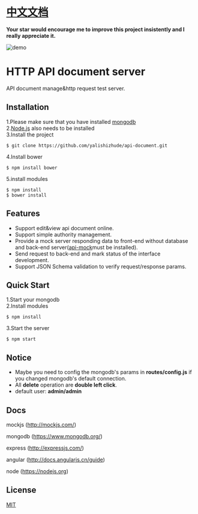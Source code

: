 # [中文文档](https://github.com/yalishizhude/api-document/blob/master/readme_zh.md)

**Your star would encourage me to improve this project insistently and I really appreciate it.**

![demo](/demo.gif)

# HTTP API document server

API document manage&http request test server.

## Installation

1.Please make sure that you have installed [mongodb](https://www.mongodb.org/)<br>
2.[Node.js](https://nodejs.org) also needs to be installed<br>
3.Install the project
```
$ git clone https://github.com/yalishizhude/api-document.git
```
4.Install bower
```
$ npm install bower
```
5.install modules<br>
```
$ npm install
$ bower install
```

## Features
* Support edit&view api document online.
* Support simple authority management.
* Provide a mock server responding data to front-end without database and back-end server([api-mock](https://github.com/yalishizhude/api-mock)must be installed).
* Send request to back-end and mark status of the interface development.
* Support JSON Schema validation to verify request/response params.

## Quick Start

1.Start your mongodb<br>
2.Install modules

```
$ npm install
```

3.Start the server

```
$ npm start
```

## Notice

* Maybe you need to config the mongodb's params in **routes/config.js** if you changed mongodb's default connection.
* All **delete** operation are **double left click**.
* default user: **admin/admin**


## Docs

mockjs (http://mockjs.com/)

mongodb (https://www.mongodb.org/)

express (http://expressjs.com/)

angular (http://docs.angularjs.cn/guide)

node (https://nodejs.org)

## License

  [MIT](LICENSE)

<!--
1.增加历史接口归档；
2.接口列表排序；
3.前置登录接口（支持token方式登陆，暂不支持session）；
4.登陆方式改为cookie；
5.优化路由逻辑；
 -->


<!--
* 自动刷新mock服务器bug修复;
* 默认按添加排序;
* 参数说明和校验（json schema）;
* 操作手册（优化操作，添加提示）
* 请求响应时间
 -->
